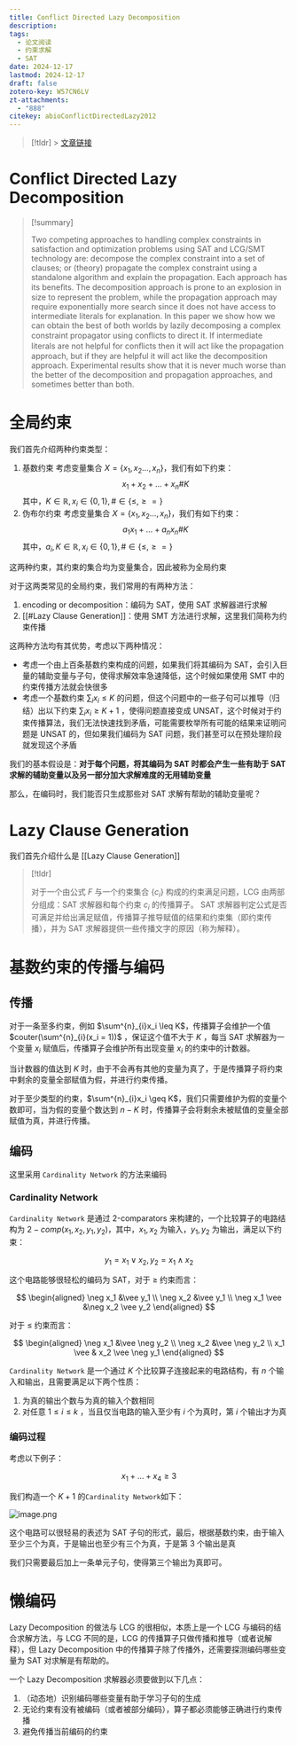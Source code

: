 ```yaml
---
title: Conflict Directed Lazy Decomposition
description: 
tags:
  - 论文阅读
  - 约束求解
  - SAT
date: 2024-12-17
lastmod: 2024-12-17
draft: false
zotero-key: W57CN6LV
zt-attachments:
  - "888"
citekey: abioConflictDirectedLazy2012
---
```


> [!tldr] > [文章链接](http://link.springer.com/10.1007/978-3-642-33558-7_8)

# Conflict Directed Lazy Decomposition

> [!summary]
>
> Two competing approaches to handling complex constraints in satisfaction and optimization problems using SAT and LCG/SMT technology are: decompose the complex constraint into a set of clauses; or (theory) propagate the complex constraint using a standalone algorithm and explain the propagation. Each approach has its beneﬁts. The decomposition approach is prone to an explosion in size to represent the problem, while the propagation approach may require exponentially more search since it does not have access to intermediate literals for explanation. In this paper we show how we can obtain the best of both worlds by lazily decomposing a complex constraint propagator using conﬂicts to direct it. If intermediate literals are not helpful for conﬂicts then it will act like the propagation approach, but if they are helpful it will act like the decomposition approach. Experimental results show that it is never much worse than the better of the decomposition and propagation approaches, and sometimes better than both.

# 全局约束

我们首先介绍两种约束类型：

1. 基数约束
   考虑变量集合 $X = \{ x_1, x_2 \dots, x_n\}$，我们有如下约束：
   $$
   x_1 + x_2 +\dots+x_n \# K
   $$
   其中，$K \in \mathbb{R}, x_i \in \{0, 1\}, \#  \in \{\leq, \geq =\}$
2. 伪布尔约束
   考虑变量集合 $X = \{ x_1, x_2 \dots, x_n\}$，我们有如下约束：
   $$
   a_1x_1 + \dots + a_nx_n \# K
   $$
   其中，$a_i, K \in \mathbb{R}, x_i \in \{0, 1\}, \#  \in \{\leq, \geq =\}$

这两种约束，其约束的集合均为变量集合，因此被称为全局约束

对于这两类常见的全局约束，我们常用的有两种方法：

1. encoding or decomposition：编码为 SAT，使用 SAT 求解器进行求解
2. [[#Lazy Clause Generation]]：使用 SMT 方法进行求解，这里我们简称为约束传播

这两种方法均有其优势，考虑以下两种情况：

- 考虑一个由上百条基数约束构成的问题，如果我们将其编码为 SAT，会引入巨量的辅助变量与子句，使得求解效率急速降低，这个时候如果使用 SMT 中的约束传播方法就会快很多
- 考虑一个基数约束 $\sum_i x_i \leq K$ 的问题，但这个问题中的一些子句可以推导（归结）出以下约束 $\sum_i x_i \geq K + 1$ ，使得问题直接变成 UNSAT，这个时候对于约束传播算法，我们无法快速找到矛盾，可能需要枚举所有可能的结果来证明问题是 UNSAT 的，但如果我们编码为 SAT 问题，我们甚至可以在预处理阶段就发现这个矛盾

我们的基本假设是：**对于每个问题，将其编码为 SAT 时都会产生一些有助于 SAT 求解的辅助变量以及另一部分加大求解难度的无用辅助变量**

那么，在编码时，我们能否只生成那些对 SAT 求解有帮助的辅助变量呢？

# Lazy Clause Generation

我们首先介绍什么是 [[Lazy Clause Generation]]

> [!tldr]
>
> 对于一个由公式 $F$ 与一个约束集合 $\{c_i\}$ 构成的约束满足问题，LCG 由两部分组成：SAT 求解器和每个约束 $c_i$ 的传播算子。 SAT 求解器判定公式是否可满足并给出满足赋值，传播算子推导赋值的结果和约束集（即约束传播），并为 SAT 求解器提供一些传播文字的原因（称为解释）。

# 基数约束的传播与编码

## 传播

对于一条至多约束，例如 $\sum^{n}_{i}x_i \leq K$，传播算子会维护一个值 $couter(\sum^{n}_{i}(x_i = 1))$ ，保证这个值不大于 $K$ ，每当 SAT 求解器为一个变量 $x_i$ 赋值后，传播算子会维护所有出现变量 $x_i$ 的约束中的计数器。

当计数器的值达到 $K$ 时，由于不会再有其他的变量为真了，于是传播算子将约束中剩余的变量全部赋值为假，并进行约束传播。

对于至少类型的约束，$\sum^{n}_{i}x_i \geq K$，我们只需要维护为假的变量个数即可，当为假的变量个数达到 $n - K$ 时，传播算子会将剩余未被赋值的变量全部赋值为真，并进行传播。

## 编码

这里采用 `Cardinality Network` 的方法来编码

### Cardinality Network

`Cardinality Network` 是通过 2-comparators 来构建的，一个比较算子的电路结构为 $2-comp(x_1, x_2, y_1, y_2)$，其中，$x_1, x_2$ 为输入，$y_1, y_2$ 为输出，满足以下约束：

$$
y_1 = x_1 \vee x_2, y_2 = x_1 \wedge x_2
$$

这个电路能够很轻松的编码为 SAT，对于 $\geq$ 约束而言：

$$
\begin{aligned}
\neg x_1 &\vee y_1 \\
\neg x_2 &\vee y_1 \\
\neg x_1 \vee &\neg x_2 \vee y_2
\end{aligned}
$$

对于 $\leq$ 约束而言：

$$
\begin{aligned}
\neg x_1 &\vee \neg y_2 \\
\neg x_2 &\vee \neg y_2 \\
x_1 \vee & x_2 \vee \neg y_1
\end{aligned}
$$

`Cardinality Network` 是一个通过 $K$ 个比较算子连接起来的电路结构，有 $n$ 个输入和输出，且需要满足以下两个性质：

1. 为真的输出个数与为真的输入个数相同
2. 对任意 $1 \leq i \leq k$ ，当且仅当电路的输入至少有 $i$ 个为真时，第 $i$ 个输出才为真

### 编码过程

考虑以下例子：

$$
x_1 + \dots + x_4 \geq 3
$$

我们构造一个 $K + 1$ 的`Cardinality Network`如下：

![image.png](https://virgil-civil-1311056353.cos.ap-shanghai.myqcloud.com/img/20241217175417.png)

这个电路可以很轻易的表述为 SAT 子句的形式，最后，根据基数约束，由于输入至少三个为真，于是输出也至少有三个为真，于是第 $3$ 个输出是真

我们只需要最后加上一条单元子句，使得第三个输出为真即可。

# 懒编码

Lazy Decomposition 的做法与 LCG 的很相似，本质上是一个 LCG 与编码的结合求解方法，与 LCG 不同的是，LCG 的传播算子只做传播和推导（或者说解释），但 Lazy Decomposition 中的传播算子除了传播外，还需要探测编码哪些变量为 SAT 对求解是有帮助的。

一个 Lazy Decomposition 求解器必须要做到以下几点：

1. （动态地）识别编码哪些变量有助于学习子句的生成
2. 无论约束有没有被编码（或者被部分编码），算子都必须能够正确进行约束传播
3. 避免传播当前编码的约束
